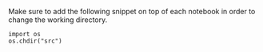 Make sure to add the following snippet on top of each notebook in order to change the working directory.

```
import os
os.chdir("src")
````

